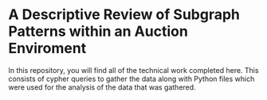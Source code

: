 # A Descriptive Review of Subgraph Patterns within an Auction Enviroment

In this repository, you will find all of the technical work completed here. This consists of cypher queries to gather the data along with Python files which were used for the analysis of the data that was gathered.
